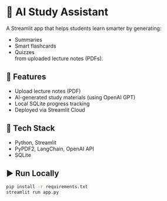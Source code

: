 # 🧠 AI Study Assistant

A Streamlit app that helps students learn smarter by generating:
- Summaries
- Smart flashcards
- Quizzes  
from uploaded lecture notes (PDFs).

## 🚀 Features
- Upload lecture notes (PDF)
- AI-generated study materials (using OpenAI GPT)
- Local SQLite progress tracking
- Deployed via Streamlit Cloud

## 🧰 Tech Stack
- Python, Streamlit
- PyPDF2, LangChain, OpenAI API
- SQLite

## ▶️ Run Locally
```bash
pip install -r requirements.txt
streamlit run app.py
